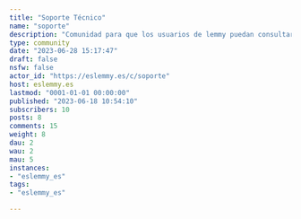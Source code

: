 ```yaml
---
title: "Soporte Técnico" 
name: "soporte"
description: "Comunidad para que los usuarios de lemmy puedan consultar en castellano como utilizar las funciones que ofrece o como personalizar su cuenta."
type: community
date: "2023-06-28 15:17:47"
draft: false
nsfw: false
actor_id: "https://eslemmy.es/c/soporte"
host: eslemmy.es
lastmod: "0001-01-01 00:00:00"
published: "2023-06-18 10:54:10"
subscribers: 10
posts: 8
comments: 15
weight: 8
dau: 2
wau: 2
mau: 5
instances:
- "eslemmy_es"
tags: 
- "eslemmy_es"

---
```

